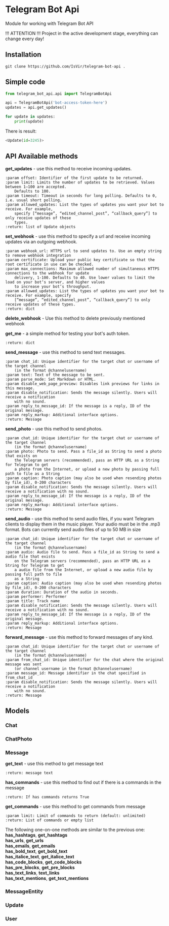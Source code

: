 # Telegram Bot Api
Module for working with Telegram Bot API

!!! ATTENTION !!! Project in the active development stage, everything can change every day!

## Installation
```text
git clone https://github.com/IsVir/telegram-bot-api . 
```

## Simple code
```python
from telegram_bot_api.api import TelegramBotApi

api = TelegramBotApi('bot-access-token-here')
updates = api.get_updates()

for update in updates:
    print(update)
```

There is result:
```python
<Update(id=3245)>
```

## API Available methods

**get_updates** - use this method to receive incoming updates.
```pydocstring
:param offset: Identifier of the first update to be returned.
:param limit: Limits the number of updates to be retrieved. Values between 1—100 are accepted. 
    Defaults to 100.
:param timeout: Timeout in seconds for long polling. Defaults to 0, i.e. usual short polling.
:param allowed_updates: List the types of updates you want your bot to receive. For example, 
    specify [“message”, “edited_channel_post”, “callback_query”] to only receive updates of these 
    types.
:return: list of Update objects
```

**set_webhook** - use this method to specify a url and receive incoming updates via an outgoing webhook.
```pydocstring
:param webhook_url: HTTPS url to send updates to. Use an empty string to remove webhook integration
:param certificate: Upload your public key certificate so that the root certificate in use can be checked.
:param max_connections: Maximum allowed number of simultaneous HTTPS connections to the webhook for update
    delivery, 1-100. Defaults to 40. Use lower values to limit the load on your bot‘s server, and higher values
    to increase your bot’s throughput.
:param allowed_updates: List the types of updates you want your bot to receive. For example, specify
    [“message”, “edited_channel_post”, “callback_query”] to only receive updates of these types.
:return: dict
```

**delete_webhook** - Use this method to delete previously mentioned webhook

**get_me** - a simple method for testing your bot's auth token.
```pydocstring
:return: dict
```

**send_message** - use this method to send text messages.
```pydocstring
:param chat_id: Unique identifier for the target chat or username of the target channel 
    (in the format @channelusername)
:param text: Text of the message to be sent.
:param parse_mode: Set Markdown or HTML.
:param disable_web_page_preview: Disables link previews for links in this message.
:param disable_notification: Sends the message silently. Users will receive a notification 
    with no sound.
:param reply_to_message_id: If the message is a reply, ID of the original message.
:param reply_markup: Additional interface options.
:return: Message
```

**send_photo** - use this method to send photos.
```pydocstring
:param chat_id: Unique identifier for the target chat or username of the target channel 
    (in the format @channelusername)
:param photo: Photo to send. Pass a file_id as String to send a photo that exists on 
    the Telegram servers (recommended), pass an HTTP URL as a String for Telegram to get 
    a photo from the Internet, or upload a new photo by passing full path to file as a String
:param caption: Photo caption (may also be used when resending photos by file_id), 0-200 characters
:param disable_notification: Sends the message silently. Users will receive a notification with no sound.
:param reply_to_message_id: If the message is a reply, ID of the original message.
:param reply_markup: Additional interface options.
:return: Message
```

**send_audio** - use this method to send audio files, if you want Telegram clients to display them in the music player. Your audio must be in the .mp3 format. Bots can currently send audio files of up to 50 MB in size
```pydocstring
:param chat_id: Unique identifier for the target chat or username of the target channel 
    (in the format @channelusername)
:param audio: Audio file to send. Pass a file_id as String to send a audio file that exists
    on the Telegram servers (recommended), pass an HTTP URL as a String for Telegram to get 
    a audio file from the Internet, or upload a new audio file by passing full path to file
    as a String
:param caption: Audio caption (may also be used when resending photos by file_id), 0-200 characters
:param duration: Duration of the audio in seconds.
:param performer: Performer
:param title: Track name
:param disable_notification: Sends the message silently. Users will receive a notification with no sound.
:param reply_to_message_id: If the message is a reply, ID of the original message.
:param reply_markup: Additional interface options.
:return: Message
``` 

**forward_message** - use this method to forward messages of any kind.
```pydocstring
:param chat_id: Unique identifier for the target chat or username of the target channel 
    (in the format @channelusername)
:param from_chat_id: Unique identifier for the chat where the original message was sent 
    (or channel username in the format @channelusername)
:param message_id: Message identifier in the chat specified in from_chat_id
:param disable_notification: Sends the message silently. Users will receive a notification 
    with no sound.
:return: Message
```

## Models

### Chat

### ChatPhoto

### Message
**get_text** - use this method to get message text
```pydocstring
:return: message text
```

**has_commands** - use this method to find out if there is a commands in the message
```pydocstring
:return: If has commands returns True
```

**get_commands** - use this method to get commands from message
```pydocstring
:param limit: Limit of commands to return (default: unlimited)
:return: List of commands or empty list
```

The following one-on-one methods are similar to the previous one:<br />
**has_hashtags**, **get_hashtags**<br />
**has_urls**, **get_urls**<br />
**has_emails**, **get_emails**<br />
**has_bold_text**, **get_bold_text**<br />
**has_italice_text**, **get_italice_text**<br />
**has_code_blocks**, **get_code_blocks**<br />
**has_pre_blocks**, **get_pre_blocks**<br />
**has_text_links**, **text_links**<br />
**has_text_mentions**, **get_text_mentions**<br />

### MessageEntity

### Update

### User 